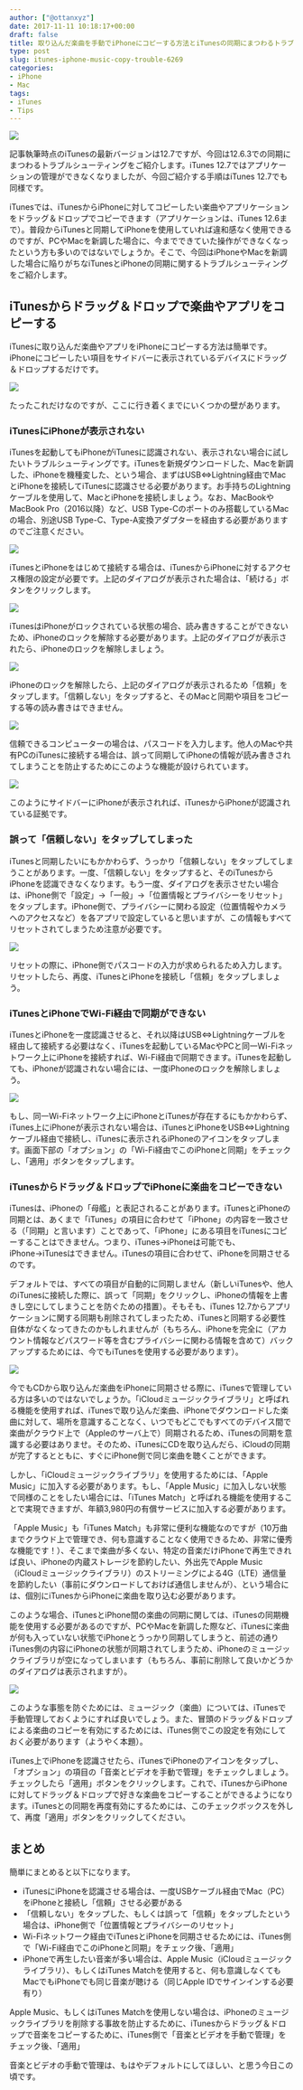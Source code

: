 ```yaml
---
author: ["@ottanxyz"]
date: 2017-11-11 10:18:17+00:00
draft: false
title: 取り込んだ楽曲を手動でiPhoneにコピーする方法とiTunesの同期にまつわるトラブルシューティング
type: post
slug: itunes-iphone-music-copy-trouble-6269
categories:
- iPhone
- Mac
tags:
- iTunes
- Tips
---
```


![](/uploads/2017/11/171110-5a05b58f140bb.jpg)

記事執筆時点のiTunesの最新バージョンは12.7ですが、今回は12.6.3での同期にまつわるトラブルシューティングをご紹介します。iTunes 12.7ではアプリケーションの管理ができなくなりましたが、今回ご紹介する手順はiTunes 12.7でも同様です。

iTunesでは、iTunesからiPhoneに対してコピーしたい楽曲やアプリケーションをドラッグ＆ドロップでコピーできます（アプリケーションは、iTunes 12.6まで）。普段からiTunesと同期してiPhoneを使用していれば違和感なく使用できるのですが、PCやMacを新調した場合に、今までできていた操作ができなくなったという方も多いのではないでしょうか。そこで、今回はiPhoneやMacを新調した場合に陥りがちなiTunesとiPhoneの同期に関するトラブルシューティングをご紹介します。

## iTunesからドラッグ＆ドロップで楽曲やアプリをコピーする

iTunesに取り込んだ楽曲やアプリをiPhoneにコピーする方法は簡単です。iPhoneにコピーしたい項目をサイドバーに表示されているデバイスにドラッグ＆ドロップするだけです。

![](/uploads/2017/11/171113-5a09a08bbe695.png)

たったこれだけなのですが、ここに行き着くまでにいくつかの壁があります。

### iTunesにiPhoneが表示されない

iTunesを起動してもiPhoneがiTunesに認識されない、表示されない場合に試したいトラブルシューティングです。iTunesを新規ダウンロードした、Macを新調した、iPhoneを機種変した、という場合、まずはUSB⇔Lightning経由でMacとiPhoneを接続してiTunesに認識させる必要があります。お手持ちのLightningケーブルを使用して、MacとiPhoneを接続しましょう。なお、MacBookやMacBook Pro（2016以降）など、USB Type-Cのポートのみ搭載しているMacの場合、別途USB Type-C、Type-A変換アダプターを経由する必要がありますのでご注意ください。

![](/uploads/2017/11/171113-5a09a119824df.png)

iTunesとiPhoneをはじめて接続する場合は、iTunesからiPhoneに対するアクセス権限の設定が必要です。上記のダイアログが表示された場合は、「続ける」ボタンをクリックします。

![](/uploads/2017/11/171113-5a09a128581d4.png)

iTunesはiPhoneがロックされている状態の場合、読み書きすることができないため、iPhoneのロックを解除する必要があります。上記のダイアログが表示されたら、iPhoneのロックを解除しましょう。

![](/uploads/2017/11/171113-5a09a162bf52d.png)

iPhoneのロックを解除したら、上記のダイアログが表示されるため「信頼」をタップします。「信頼しない」をタップすると、そのMacと同期や項目をコピーする等の読み書きはできません。

![](/uploads/2017/11/171113-5a09a1b26dc85.jpeg)

信頼できるコンピューターの場合は、パスコードを入力します。他人のMacや共有PCのiTunesに接続する場合は、誤って同期してiPhoneの情報が読み書きされてしまうことを防止するためにこのような機能が設けられています。

![](/uploads/2017/11/171113-5a09a1e057b58.png)

このようにサイドバーにiPhoneが表示されれば、iTunesからiPhoneが認識されている証拠です。

### 誤って「信頼しない」をタップしてしまった

iTunesと同期したいにもかかわらず、うっかり「信頼しない」をタップしてしまうことがあります。一度、「信頼しない」をタップすると、そのiTunesからiPhoneを認識できなくなります。もう一度、ダイアログを表示させたい場合は、iPhone側で「設定」→「一般」→「位置情報とプライバシーをリセット」をタップします。iPhone側で、プライバシーに関わる設定（位置情報やカメラへのアクセスなど）を各アプリで設定していると思いますが、この情報もすべてリセットされてしまうため注意が必要です。

![](/uploads/2017/11/171113-5a09a2145acc6.jpeg)

リセットの際に、iPhone側でパスコードの入力が求められるため入力します。リセットしたら、再度、iTunesとiPhoneを接続し「信頼」をタップしましょう。

### iTunesとiPhoneでWi-Fi経由で同期ができない

iTunesとiPhoneを一度認識させると、それ以降はUSB⇔Lightningケーブルを経由して接続する必要はなく、iTunesを起動しているMacやPCと同一Wi-Fiネットワーク上にiPhoneを接続すれば、Wi-Fi経由で同期できます。iTunesを起動しても、iPhoneが認識されない場合には、一度iPhoneのロックを解除しましょう。

![](/uploads/2017/11/171113-5a09a24950f41.png)

もし、同一Wi-Fiネットワーク上にiPhoneとiTunesが存在するにもかかわらず、iTunes上にiPhoneが表示されない場合は、iTunesとiPhoneをUSB⇔Lightningケーブル経由で接続し、iTunesに表示されるiPhoneのアイコンをタップします。画面下部の「オプション」の「Wi-Fi経由でこのiPhoneと同期」をチェックし、「適用」ボタンをタップします。

### iTunesからドラッグ＆ドロップでiPhoneに楽曲をコピーできない

iTunesは、iPhoneの「母艦」と表記されることがあります。iTunesとiPhoneの同期とは、あくまで「iTunes」の項目に合わせて「iPhone」の内容を一致させる（「同期」と言います）ことであって、「iPhone」にある項目をiTunesにコピーすることはできません。つまり、iTunes→iPhoneは可能でも、iPhone→iTunesはできません。iTunesの項目に合わせて、iPhoneを同期させるのです。

デフォルトでは、すべての項目が自動的に同期しません（新しいiTunesや、他人のiTunesに接続した際に、誤って「同期」をクリックし、iPhoneの情報を上書きし空にしてしまうことを防ぐための措置）。そもそも、iTunes 12.7からアプリケーションに関する同期も削除されてしまったため、iTunesと同期する必要性自体がなくなってきたのかもしれませんが（もちろん、iPhoneを完全に（アカウント情報などパスワード等を含むプライバシーに関わる情報を含めて）バックアップするためには、今でもiTunesを使用する必要があります）。

![](/uploads/2017/11/171113-5a09a24950f41.png)

今でもCDから取り込んだ楽曲をiPhoneに同期させる際に、iTunesで管理している方は多いのではないでしょうか。「iCloudミュージックライブラリ」と呼ばれる機能を使用すれば、iTunesで取り込んだ楽曲、iPhoneでダウンロードした楽曲に対して、場所を意識することなく、いつでもどこでもすべてのデバイス間で楽曲がクラウド上で（Appleのサーバ上で）同期されるため、iTunesの同期を意識する必要はありませ。そのため、iTunesにCDを取り込んだら、iCloudの同期が完了するとともに、すぐにiPhone側で同じ楽曲を聴くことができます。

しかし、「iCloudミュージックライブラリ」を使用するためには、「Apple Music」に加入する必要があります。もし、「Apple Music」に加入しない状態で同様のことをしたい場合には、「iTunes Match」と呼ばれる機能を使用することで実現できますが、年額3,980円の有償サービスに加入する必要があります。

「Apple Music」も「iTunes Match」も非常に便利な機能なのですが（10万曲までクラウド上で管理でき、何も意識することなく使用できるため、非常に優秀な機能です！）、そこまで楽曲が多くない、特定の音楽だけiPhoneで再生できれば良い、iPhoneの内蔵ストレージを節約したい、外出先でApple Music（iCloudミュージックライブラリ）のストリーミングによる4G（LTE）通信量を節約したい（事前にダウンロードしておけば通信しませんが）、という場合には、個別にiTunesからiPhoneに楽曲を取り込む必要があります。

このような場合、iTunesとiPhone間の楽曲の同期に関しては、iTunesの同期機能を使用する必要があるのですが、PCやMacを新調した際など、iTunesに楽曲が何も入っていない状態でiPhoneとうっかり同期してしまうと、前述の通りiTunes側の内容にiPhoneの状態が同期されてしまうため、iPhoneのミュージックライブラリが空になってしまいます（もちろん、事前に削除して良いかどうかのダイアログは表示されますが）。

![](/uploads/2017/11/171113-5a09a24950f41.png)

このような事態を防ぐためには、ミュージック（楽曲）については、iTunesで手動管理しておくようにすれば良いでしょう。また、冒頭のドラッグ＆ドロップによる楽曲のコピーを有効にするためには、iTunes側でこの設定を有効にしておく必要があります（ようやく本題）。

iTunes上でiPhoneを認識させたら、iTunesでiPhoneのアイコンをタップし、「オプション」の項目の「音楽とビデオを手動で管理」をチェックしましょう。チェックしたら「適用」ボタンをクリックします。これで、iTunesからiPhoneに対してドラッグ＆ドロップで好きな楽曲をコピーすることができるようになります。iTunesとの同期を再度有効にするためには、このチェックボックスを外して、再度「適用」ボタンをクリックしてください。

## まとめ

簡単にまとめると以下になります。

-   iTunesにiPhoneを認識させる場合は、一度USBケーブル経由でMac（PC）をiPhoneと接続し「信頼」させる必要がある
-   「信頼しない」をタップした、もしくは誤って「信頼」をタップしたという場合は、iPhone側で「位置情報とプライバシーのリセット」
-   Wi-Fiネットワーク経由でiTunesとiPhoneを同期させるためには、iTunes側で「Wi-Fi経由でこのiPhoneと同期」をチェック後、「適用」
-   iPhoneで再生したい音楽が多い場合は、Apple Music（iCloudミュージックライブラリ）、もしくはiTunes Matchを使用すると、何も意識しなくてもMacでもiPhoneでも同じ音楽が聴ける（同じApple IDでサインインする必要有り）

Apple Music、もしくはiTunes Matchを使用しない場合は、iPhoneのミュージックライブラリを削除する事故を防止するために、iTunesからドラッグ＆ドロップで音楽をコピーするために、iTunes側で「音楽とビデオを手動で管理」をチェック後、「適用」

音楽とビデオの手動で管理は、もはやデフォルトにしてほしい、と思う今日この頃です。
